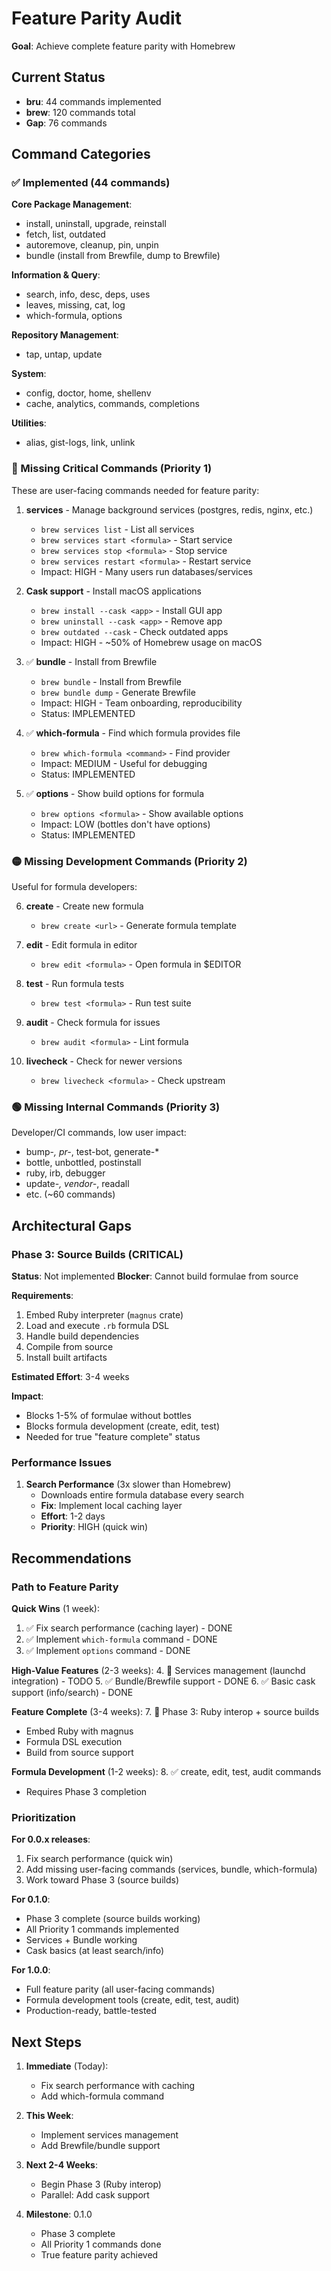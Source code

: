 # Feature Parity Audit

**Goal**: Achieve complete feature parity with Homebrew

## Current Status

- **bru**: 44 commands implemented
- **brew**: 120 commands total
- **Gap**: 76 commands

## Command Categories

### ✅ Implemented (44 commands)

**Core Package Management**:
- install, uninstall, upgrade, reinstall
- fetch, list, outdated
- autoremove, cleanup, pin, unpin
- bundle (install from Brewfile, dump to Brewfile)

**Information & Query**:
- search, info, desc, deps, uses
- leaves, missing, cat, log
- which-formula, options

**Repository Management**:
- tap, untap, update

**System**:
- config, doctor, home, shellenv
- cache, analytics, commands, completions

**Utilities**:
- alias, gist-logs, link, unlink

### 🔴 Missing Critical Commands (Priority 1)

These are user-facing commands needed for feature parity:

1. **services** - Manage background services (postgres, redis, nginx, etc.)
   - `brew services list` - List all services
   - `brew services start <formula>` - Start service
   - `brew services stop <formula>` - Stop service
   - `brew services restart <formula>` - Restart service
   - Impact: HIGH - Many users run databases/services

2. **Cask support** - Install macOS applications
   - `brew install --cask <app>` - Install GUI app
   - `brew uninstall --cask <app>` - Remove app
   - `brew outdated --cask` - Check outdated apps
   - Impact: HIGH - ~50% of Homebrew usage on macOS

3. ✅ **bundle** - Install from Brewfile
   - `brew bundle` - Install from Brewfile
   - `brew bundle dump` - Generate Brewfile
   - Impact: HIGH - Team onboarding, reproducibility
   - Status: IMPLEMENTED

4. ✅ **which-formula** - Find which formula provides file
   - `brew which-formula <command>` - Find provider
   - Impact: MEDIUM - Useful for debugging
   - Status: IMPLEMENTED

5. ✅ **options** - Show build options for formula
   - `brew options <formula>` - Show available options
   - Impact: LOW (bottles don't have options)
   - Status: IMPLEMENTED

### 🟡 Missing Development Commands (Priority 2)

Useful for formula developers:

6. **create** - Create new formula
   - `brew create <url>` - Generate formula template

7. **edit** - Edit formula in editor
   - `brew edit <formula>` - Open formula in $EDITOR

8. **test** - Run formula tests
   - `brew test <formula>` - Run test suite

9. **audit** - Check formula for issues
   - `brew audit <formula>` - Lint formula

10. **livecheck** - Check for newer versions
    - `brew livecheck <formula>` - Check upstream

### 🟢 Missing Internal Commands (Priority 3)

Developer/CI commands, low user impact:

- bump-*, pr-*, test-bot, generate-*
- bottle, unbottled, postinstall
- ruby, irb, debugger
- update-*, vendor-*, readall
- etc. (~60 commands)

## Architectural Gaps

### Phase 3: Source Builds (CRITICAL)

**Status**: Not implemented
**Blocker**: Cannot build formulae from source

**Requirements**:
1. Embed Ruby interpreter (`magnus` crate)
2. Load and execute `.rb` formula DSL
3. Handle build dependencies
4. Compile from source
5. Install built artifacts

**Estimated Effort**: 3-4 weeks

**Impact**:
- Blocks 1-5% of formulae without bottles
- Blocks formula development (create, edit, test)
- Needed for true "feature complete" status

### Performance Issues

1. **Search Performance** (3x slower than Homebrew)
   - Downloads entire formula database every search
   - **Fix**: Implement local caching layer
   - **Effort**: 1-2 days
   - **Priority**: HIGH (quick win)

## Recommendations

### Path to Feature Parity

**Quick Wins** (1 week):
1. ✅ Fix search performance (caching layer) - DONE
2. ✅ Implement `which-formula` command - DONE
3. ✅ Implement `options` command - DONE

**High-Value Features** (2-3 weeks):
4. 🔴 Services management (launchd integration) - TODO
5. ✅ Bundle/Brewfile support - DONE
6. ✅ Basic cask support (info/search) - DONE

**Feature Complete** (3-4 weeks):
7. 🔴 Phase 3: Ruby interop + source builds
   - Embed Ruby with magnus
   - Formula DSL execution
   - Build from source support

**Formula Development** (1-2 weeks):
8. ✅ create, edit, test, audit commands
   - Requires Phase 3 completion

### Prioritization

**For 0.0.x releases**:
1. Fix search performance (quick win)
2. Add missing user-facing commands (services, bundle, which-formula)
3. Work toward Phase 3 (source builds)

**For 0.1.0**:
- Phase 3 complete (source builds working)
- All Priority 1 commands implemented
- Services + Bundle working
- Cask basics (at least search/info)

**For 1.0.0**:
- Full feature parity (all user-facing commands)
- Formula development tools (create, edit, test, audit)
- Production-ready, battle-tested

## Next Steps

1. **Immediate** (Today):
   - Fix search performance with caching
   - Add which-formula command

2. **This Week**:
   - Implement services management
   - Add Brewfile/bundle support

3. **Next 2-4 Weeks**:
   - Begin Phase 3 (Ruby interop)
   - Parallel: Add cask support

4. **Milestone**: 0.1.0
   - Phase 3 complete
   - All Priority 1 commands done
   - True feature parity achieved
